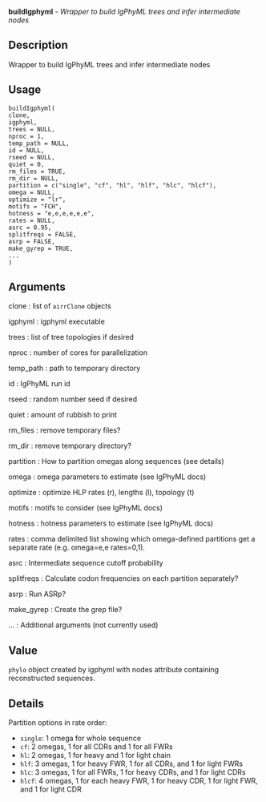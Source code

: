 **buildIgphyml** - *Wrapper to build IgPhyML trees and infer intermediate nodes*

Description
--------------------

Wrapper to build IgPhyML trees and infer intermediate nodes


Usage
--------------------
```
buildIgphyml(
clone,
igphyml,
trees = NULL,
nproc = 1,
temp_path = NULL,
id = NULL,
rseed = NULL,
quiet = 0,
rm_files = TRUE,
rm_dir = NULL,
partition = c("single", "cf", "hl", "hlf", "hlc", "hlcf"),
omega = NULL,
optimize = "lr",
motifs = "FCH",
hotness = "e,e,e,e,e,e",
rates = NULL,
asrc = 0.95,
splitfreqs = FALSE,
asrp = FALSE,
make_gyrep = TRUE,
...
)
```

Arguments
-------------------

clone
:   list of `airrClone` objects

igphyml
:   igphyml executable

trees
:   list of tree topologies if desired

nproc
:   number of cores for parallelization

temp_path
:   path to temporary directory

id
:   IgPhyML run id

rseed
:   random number seed if desired

quiet
:   amount of rubbish to print

rm_files
:   remove temporary files?

rm_dir
:   remove temporary directory?

partition
:   How to partition omegas along sequences (see details)

omega
:   omega parameters to estimate (see IgPhyML docs)

optimize
:   optimize HLP rates (r), lengths (l), topology (t)

motifs
:   motifs to consider (see IgPhyML docs)

hotness
:   hotness parameters to estimate (see IgPhyML docs)

rates
:   comma delimited list showing which omega-defined partitions
get a separate rate (e.g. omega=e,e rates=0,1).

asrc
:   Intermediate sequence cutoff probability

splitfreqs
:   Calculate codon frequencies on each partition separately?

asrp
:   Run ASRp?

make_gyrep
:   Create the grep file?

...
:   Additional arguments (not currently used)




Value
-------------------

`phylo` object created by igphyml with nodes attribute
containing reconstructed sequences.


Details
-------------------

Partition options in rate order:

+ `single`: 1 omega for whole sequence
+ `cf`: 2 omegas, 1 for all CDRs and 1 for all FWRs
+ `hl`: 2 omegas, 1 for heavy and 1 for light chain
+ `hlf`: 3 omegas, 1 for heavy FWR, 1 for all CDRs, and 1 for light FWRs
+ `hlc`: 3 omegas, 1 for all FWRs, 1 for heavy CDRs, and 1 for light CDRs
+ `hlcf`: 4 omegas, 1 for each heavy FWR, 1 for heavy CDR, 1 for light FWR, and 1 for light CDR










